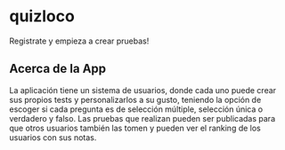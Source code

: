 # quizloco
Registrate y empieza a crear pruebas!

## Acerca de la App

La aplicación tiene un sistema de usuarios, donde cada uno puede crear sus propios tests y personalizarlos a su gusto, teniendo la opción de escoger si cada pregunta es de selección múltiple, selección única o verdadero y falso. Las pruebas que realizan pueden ser publicadas para que otros usuarios también las tomen y pueden ver el ranking de los usuarios con sus notas.

